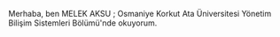 Merhaba, ben MELEK AKSU ;
Osmaniye Korkut Ata Üniversitesi Yönetim Bilişim Sistemleri Bölümü'nde  okuyorum.
